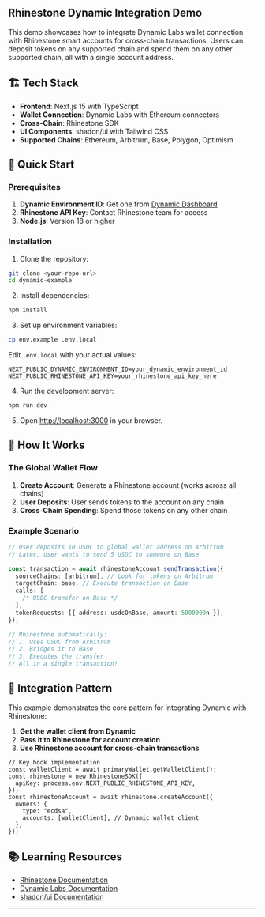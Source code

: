 ## Rhinestone Dynamic Integration Demo

This demo showcases how to integrate Dynamic Labs wallet connection with Rhinestone smart accounts for cross-chain transactions. Users can deposit tokens on any supported chain and spend them on any other supported chain, all with a single account address.

## 🏗️ Tech Stack

- **Frontend**: Next.js 15 with TypeScript
- **Wallet Connection**: Dynamic Labs with Ethereum connectors
- **Cross-Chain**: Rhinestone SDK
- **UI Components**: shadcn/ui with Tailwind CSS
- **Supported Chains**: Ethereum, Arbitrum, Base, Polygon, Optimism

## 🚀 Quick Start

### Prerequisites

1. **Dynamic Environment ID**: Get one from [Dynamic Dashboard](https://app.dynamic.xyz)
2. **Rhinestone API Key**: Contact Rhinestone team for access
3. **Node.js**: Version 18 or higher

### Installation

1. Clone the repository:

```bash
git clone <your-repo-url>
cd dynamic-example
```

2. Install dependencies:

```bash
npm install
```

3. Set up environment variables:

```bash
cp env.example .env.local
```

Edit `.env.local` with your actual values:

```env
NEXT_PUBLIC_DYNAMIC_ENVIRONMENT_ID=your_dynamic_environment_id
NEXT_PUBLIC_RHINESTONE_API_KEY=your_rhinestone_api_key_here
```

4. Run the development server:

```bash
npm run dev
```

5. Open [http://localhost:3000](http://localhost:3000) in your browser.

## 🎯 How It Works

### The Global Wallet Flow

1. **Create Account**: Generate a Rhinestone account (works across all chains)
2. **User Deposits**: User sends tokens to the account on any chain
3. **Cross-Chain Spending**: Spend those tokens on any other chain

### Example Scenario

```typescript
// User deposits 10 USDC to global wallet address on Arbitrum
// Later, user wants to send 5 USDC to someone on Base

const transaction = await rhinestoneAccount.sendTransaction({
  sourceChains: [arbitrum], // Look for tokens on Arbitrum
  targetChain: base, // Execute transaction on Base
  calls: [
    /* USDC transfer on Base */
  ],
  tokenRequests: [{ address: usdcOnBase, amount: 5000000n }],
});

// Rhinestone automatically:
// 1. Uses USDC from Arbitrum
// 2. Bridges it to Base
// 3. Executes the transfer
// All in a single transaction!
```

## 🔧 Integration Pattern

This example demonstrates the core pattern for integrating Dynamic with Rhinestone:

1. **Get the wallet client from Dynamic**
2. **Pass it to Rhinestone for account creation**
3. **Use Rhinestone account for cross-chain transactions**

```tsx
// Key hook implementation
const walletClient = await primaryWallet.getWalletClient();
const rhinestone = new RhinestoneSDK({
  apiKey: process.env.NEXT_PUBLIC_RHINESTONE_API_KEY,
});
const rhinestoneAccount = await rhinestone.createAccount({
  owners: {
    type: "ecdsa",
    accounts: [walletClient], // Dynamic wallet client
  },
});
```

## 📚 Learning Resources

- [Rhinestone Documentation](https://docs.rhinestone.dev)
- [Dynamic Labs Documentation](https://docs.dynamic.xyz)
- [shadcn/ui Documentation](https://ui.shadcn.com)

---
